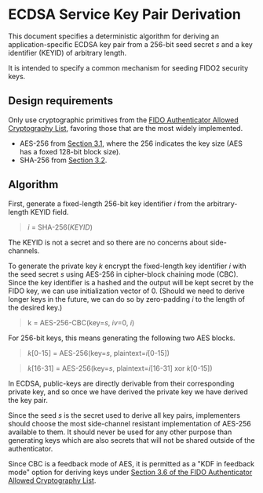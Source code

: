 # ECDSA Service Key Pair Derivation

This document specifies a deterministic algorithm for deriving an application-specific ECDSA key pair from a 256-bit seed secret _s_ and a key identifier (KEYID) of arbitrary length.

It is intended to specify a common mechanism for seeding FIDO2
security keys.

## Design requirements
Only use cryptographic primitives from the [FIDO Authenticator Allowed Cryptography List](https://fidoalliance.org/specs/fido-security-requirements-v1.2-2018/fido-authenticator-allowed-cryptography-list-v1.0-wd-20180629.html), favoring those that are the most widely implemented.
  - AES-256 from [Section 3.1](https://fidoalliance.org/specs/fido-security-requirements-v1.2-2018/fido-authenticator-allowed-cryptography-list-v1.0-wd-20180629.html#confidentiality-algorithms), where the 256 indicates the key size (AES has a foxed 128-bit block size).
  - SHA-256 from [Section 3.2](https://fidoalliance.org/specs/fido-security-requirements-v1.2-2018/fido-authenticator-allowed-cryptography-list-v1.0-wd-20180629.html#hashing-algorithms).


## Algorithm

First, generate a fixed-length 256-bit key identifier _i_ from the arbitrary-length KEYID field.

> _i_ = SHA-256(_KEYID_)

The KEYID is not a secret and so there are no concerns about side-channels.

To generate the private key _k_ encrypt the fixed-length key identifier _i_ with the seed secret _s_ using AES-256 in cipher-block chaining mode (CBC).  Since the key identifier is a hashed and the output will be kept secret by the FIDO key, we can use initialization vector of 0. (Should we need to derive longer keys in the future, we can do so by zero-padding _i_ to the length of the desired key.)

> k = AES-256-CBC(key=_s_, _iv_=0, _i_)

For 256-bit keys, this means generating the following two AES blocks. 

  > _k_[0-15] = AES-256(key=_s_, plaintext=_i_[0-15])

  > _k_[16-31] = AES-256(key=_s_, plaintext=_i_[16-31] xor _k_[0-15])

In ECDSA, public-keys are directly derivable from their corresponding private key, and so once we have derived the private key we have derived the key pair.

Since the seed _s_ is the secret used to derive all key pairs, implementers should choose the most side-channel resistant implementation of AES-256 available to them.  It should never be used for any other purpose than generating keys which are also secrets that will not be shared outside of the authenticator.

Since CBC is a feedback mode of AES, it is permitted as a "KDF in feedback mode" option for deriving keys under [Section 3.6 of the FIDO Authenticator Allowed Cryptography List](https://fidoalliance.org/specs/fido-security-requirements-v1.2-2018/fido-authenticator-allowed-cryptography-list-v1.0-wd-20180629.html#key-derivation-functions-kdfs).

